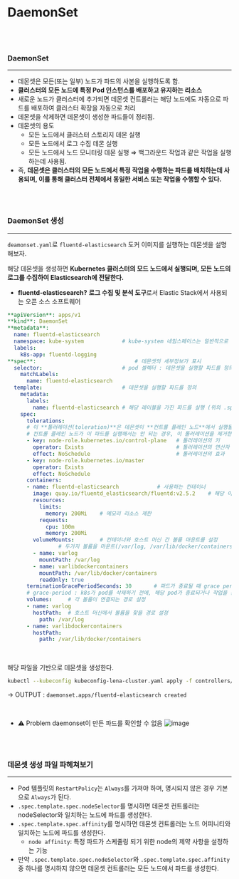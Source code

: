 # DaemonSet

<br>
<br>

### DaemonSet

---

- 데몬셋은 모든(또는 일부) 노드가 파드의 사본을 실행하도록 함.
- **클러스터의 모든 노드에 특정 Pod 인스턴스를 배포하고 유지하는 리소스**
- 새로운 노드가 클러스터에 추가되면 데몬셋 컨트롤러는 해당 노드에도 자동으로 파드를 배포하여 클러스터 확장을 자동으로 처리
- 데몬셋을 삭제하면 데몬셋이 생성한 파드들이 정리됨.
- 데몬셋의 용도
  - 모든 노드에서 클러스터 스토리지 데몬 실행
  - 모든 노드에서 로그 수집 데몬 실행
  - 모든 노드에서 노드 모니터링 데몬 실행
  ⇒ 백그라운드 작업과 같은 작업을 실행하는데 사용됨.
- 즉, **데몬셋은 클러스터의 모든 노드에서 특정 작업을 수행하는 파드를 배치하는데 사용되며, 이를 통해 클러스터 전체에서 동일한 서비스 또는 작업을 수행할 수 있다.**

<br>
<br>

### DaemonSet 생성

---

`deamonset.yaml`로 `fluentd-elasticsearch` 도커 이미지를 실행하는 데몬셋을 설명해보자.

해당 데몬셋을 생성하면 **Kubernetes 클러스터의 모드 노드에서 실행되며, 모든 노드의 로그를 수집하여 Elasticsearch에 전달한다.**

- **fluentd-elasticsearch?**
  **로그 수집 및 분석 도구**로서 Elastic Stack에서 사용되는 오픈 소스 소프트웨어

```yaml
**apiVersion**: apps/v1
**kind**: DaemonSet
**metadata**:
  name: fluentd-elasticsearch
  namespace: kube-system            # kube-system 네임스페이스는 일반적으로 k8s 관리에 사용되는 시스템 네임스페이스
  labels:
    k8s-app: fluentd-logging
**spec**:                               # 데몬셋의 세부정보가 표시
  selector:                         # pod 셀렉터 : 데몬셋을 실행할 파드를 정의
    matchLabels:
      name: fluentd-elasticsearch
  template:                         # 데몬셋을 실행할 파드를 정의
    metadata:
      labels:
        name: fluentd-elasticsearch # 해당 레이블을 가진 파드를 실행 (위의 .spec.selector.matchLabels의 name과 같은 값을 가져야한다. 일치하지 않을 경우 API에 의해 데몬셋 구성이 거부된다.)
    spec:
      tolerations:
      # 이 **톨러레이션(toleration)**은 데몬셋이 **컨트롤 플레인 노드**에서 실행될 수 있도록 만든다.
      # 컨트롤 플레인 노드가 이 파드를 실행해서는 안 되는 경우, 이 톨러레이션을 제거한다.
      - key: node-role.kubernetes.io/control-plane   # 톨러레이션의 키
        operator: Exists                             # 톨러레이션의 연산자
        effect: NoSchedule                           # 톨러레이션의 효과
      - key: node-role.kubernetes.io/master
        operator: Exists
        effect: NoSchedule
      containers:
      - name: fluentd-elasticsearch            # 사용하는 컨테이너
        image: quay.io/fluentd_elasticsearch/fluentd:v2.5.2    # 해당 이미지를 사용하여 컨테이너를 생성
        resources:
          limits:
            memory: 200Mi    # 메모리 리소스 제한
          requests:
            cpu: 100m
            memory: 200Mi
        volumeMounts:        # 컨테이너와 호스트 머신 간 볼륨 마운트를 설정
				# 두가지 볼륨을 마운트(/var/log, /var/lib/docker/containers)
        - name: varlog
          mountPath: /var/log
        - name: varlibdockercontainers
          mountPath: /var/lib/docker/containers
          readOnly: true
      terminationGracePeriodSeconds: 30       # 파드가 종료될 때 grace period를 30초로 설정
      # grace-period : k8s가 pod를 삭제하기 전에, 해당 pod가 종료되거나 작업을 완료할 수 있도록 설정한 시간 간격 (기본값은 30초)
      volumes:     # 각 볼륨이 연결되는 경로 설정
      - name: varlog
        hostPath:  # 호스트 머신에서 볼륨을 찾을 경로 설정
          path: /var/log
      - name: varlibdockercontainers
        hostPath:
          path: /var/lib/docker/containers
```

<br>

해당 파일을 기반으로 데몬셋을 생성한다.

```bash
kubectl --kubeconfig kubeconfig-lena-cluster.yaml apply -f controllers/daemonset.yaml
```

→ OUTPUT : `daemonset.apps/fluentd-elasticsearch created`

<br>

- ⚠️ Problem
  daemonset이 만든 파드를 확인할 수 없음
  ![image](https://user-images.githubusercontent.com/49095587/228191756-33428cd9-a2cc-4179-808c-e2b292ac009b.png)

<br>
<br>

### 데몬셋 생성 파일 파헤쳐보기

---

- Pod 템플릿의 `RestartPolicy`는 `Always`를 가져야 하며, 명시되지 않은 경우 기본으로 `Always`가 된다.
- `.spec.template.spec.nodeSelector`를 명시하면 데몬셋 컨트롤러는 nodeSelector와 일치하는 노드에 파드를 생성한다.
- `.spec.template.spec.affinity`를 명시하면 데몬셋 컨트롤러는 노드 어피니티와 일치하는 노드에 파드를 생성한다.
  - `node affinity`: 특정 파드가 스케줄링 되기 위한 node의 제약 사항을 설정하는 기능
- 만약 `.spec.template.spec.nodeSelector`와 `.spec.template.spec.affinity`중 하나를 명시하지 않으면 데몬셋 컨트롤러는 모든 노드에서 파드를 생성한다.
